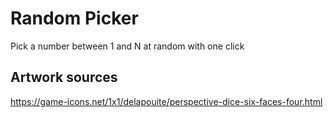# Random Picker

Pick a number between 1 and N at random with one click

## Artwork sources

https://game-icons.net/1x1/delapouite/perspective-dice-six-faces-four.html

